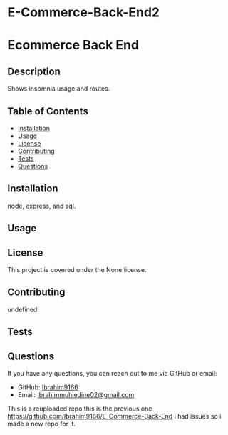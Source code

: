 # E-Commerce-Back-End2
# Ecommerce Back End
  
  ## Description
  Shows insomnia usage and routes.
  
  ## Table of Contents
  - [Installation](#installation)
  - [Usage](#usage)
  - [License](#license)
  - [Contributing](#contributing)
  - [Tests](#tests)
  - [Questions](#questions)
  
  ## Installation
  node, express, and sql.
  
  ## Usage
  
  
  ## License
  This project is covered under the None license.
  
  ## Contributing
  undefined
  
  ## Tests
  
  
  ## Questions
  If you have any questions, you can reach out to me via GitHub or email:
  - GitHub: [Ibrahim9166](https://github.com/Ibrahim9166)
  - Email: Ibrahimmuhiedine02@gmail.com

  This is a reuploaded repo this is the previous one 
  https://github.com/Ibrahim9166/E-Commerce-Back-End
  i had issues so i made a new repo for it.
